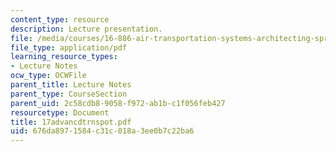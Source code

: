 ```yaml
---
content_type: resource
description: Lecture presentation.
file: /media/courses/16-886-air-transportation-systems-architecting-spring-2004/676da8971584c31c018a3ee0b7c22ba6_17advancdtrnspot.pdf
file_type: application/pdf
learning_resource_types:
- Lecture Notes
ocw_type: OCWFile
parent_title: Lecture Notes
parent_type: CourseSection
parent_uid: 2c58cdb8-9058-f972-ab1b-c1f056feb427
resourcetype: Document
title: 17advancdtrnspot.pdf
uid: 676da897-1584-c31c-018a-3ee0b7c22ba6
---
```

